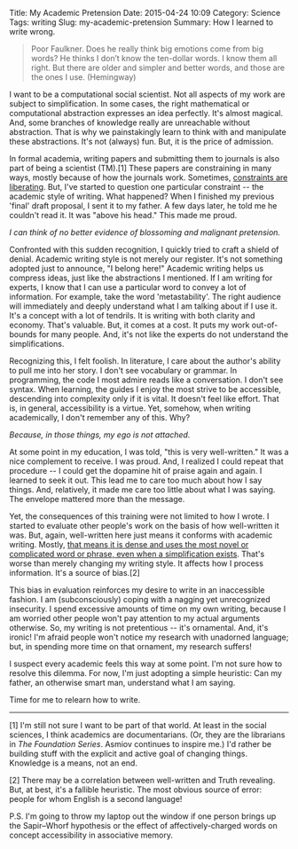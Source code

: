 Title: My Academic Pretension
Date: 2015-04-24 10:09
Category: Science
Tags: writing
Slug: my-academic-pretension
Summary: How I learned to write wrong.

> Poor Faulkner. Does he really think big emotions come from big words? He thinks I don’t know the ten-dollar words. I know them all right. But there are older and simpler and better words, and those are the ones I use. (Hemingway)

I want to be a computational social scientist. Not all aspects of my work are subject to simplification. In some cases, the right mathematical or computational abstraction expresses an idea perfectly. It's almost magical. And, some branches of knowledge really are unreachable without abstraction. That is why we painstakingly learn to think with and manipulate these abstractions. It's not (always) fun. But, it is the price of admission. 

In formal academia, writing papers and submitting them to journals is also part of being a scientist (TM).[1] These papers are constraining in many ways, mostly because of how the journals work. Sometimes, [constraints are liberating](https://gettingreal.37signals.com/ch03_Embrace_Constraints.php). But, I've started to question one particular constraint -- the academic style of writing. What happened? When I finished my previous 'final' draft proposal, I sent it to my father. A few days later, he told me he couldn't read it. It was "above his head." This made me proud. 

*I can think of no better evidence of blossoming and malignant pretension.*

Confronted with this sudden recognition, I quickly tried to craft a shield of denial. Academic writing style is not merely our register. It's not something adopted just to announce, "I belong here!" Academic writing helps us compress ideas, just like the abstractions I mentioned. If I am writing for experts, I know that I can use a particular word to convey a lot of information. For example, take the word 'metastability'. The right audience will immediately and deeply understand what I am talking about if I use it. It's a concept with a lot of tendrils. It is writing with both clarity and economy. That's valuable. But, it comes at a cost. It puts my work out-of-bounds for many people. And, it's not like the experts do not understand the simplifications. 

Recognizing this, I felt foolish. In literature, I care about the author's ability to pull me into her story. I don't see vocabulary or grammar. In programming, the code I most admire reads like a conversation. I don't see syntax. When learning, the guides I enjoy the most strive to be accessible, descending into complexity only if it is vital. It doesn't feel like effort. That is, in general, accessibility is a virtue. Yet, somehow, when writing academically, I don't remember any of this. Why? 

*Because, in those things, my ego is not attached.*

At some point in my education, I was told, "this is very well-written." It was a nice complement to receive. I was proud. And, I realized I could repeat that procedure -- I could get the dopamine hit of praise again and again. I learned to seek it out. This lead me to care too much about how I say things. And, relatively, it made me care too little about what I was saying. The envelope mattered more than the message.

Yet, the consequences of this training were not limited to how I wrote. I started to evaluate other people's work on the basis of how well-written it was. But, again, well-written here just means it conforms with academic writing. Mostly, [that means it is dense and uses the most novel or complicated word or phrase, even when a simplification exists](
http://www.orwell.ru/library/essays/politics/english/e_polit/). That's worse than merely changing my writing style. It affects how I process information. It's a source of bias.[2]

This bias in evaluation reinforces my desire to write in an inaccessible fashion. I am (subconsciously) coping with a nagging yet unrecognized insecurity. I spend excessive amounts of time on my own writing, because I am worried other people won't pay attention to my actual arguments otherwise. So, my writing is not pretentious -- it's ornamental. And, it's ironic! I'm afraid people won't notice my research with unadorned language; but, in spending more time on that ornament, my research suffers!

I suspect every academic feels this way at some point. I'm not sure how to resolve this dilemma. For now, I'm just adopting a simple heuristic: Can my father, an otherwise smart man, understand what I am saying. 

Time for me to relearn how to write.

---

[1] I'm still not sure I want to be part of that world. At least in the social sciences, I think academics are documentarians. (Or, they are the librarians in *The Foundation Series*. Asmiov continues to inspire me.) I'd rather be building stuff with the explicit and active goal of changing things. Knowledge is a means, not an end. 

[2]  There may be a correlation between well-written and Truth revealing. But, at best, it's a fallible heuristic. The most obvious source of error: people for whom English is a second language!

P.S. I'm going to throw my laptop out the window if one person brings up the Sapir–Whorf hypothesis or the effect of affectively-charged words on concept accessibility in associative memory. 


